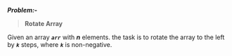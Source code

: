 ***Problem:-***

> **Rotate Array**

Given an array ***`arr`*** with ***n*** elements. the task is to rotate the array to the left by ***`k`*** steps, where ***`k`*** is non-negative.
